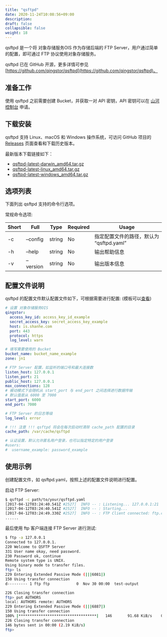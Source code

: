 ```yaml
---
title: "qsftpd"
date: 2020-11-24T10:08:56+09:00
description:
draft: false
collapsible: false
weight: 18
---
```


qsftpd 是一个将 对象存储服务OIS 作为存储后端的 FTP Server，用户通过简单的配置，即可通过 FTP 协议使用对象存储服务。

qsftpd 已在 GitHub 开源，更多详情可参见 [https://github.com/qingstor/qsftpd](https://github.com/qingstor/qsftpd)。

## 准备工作

使用 qsftpd 之前需要创建 Bucket，并获取一对 API 密钥，API 密钥可以在 [山河控制台](https://console.shanhe.com/access_keys/) 申请。

## 下载安装

qsftpd 支持 Linux、macOS 和 Windows 操作系统，可访问 GitHub 项目的 [Releases](https://github.com/qingstor/qsftpd/releases) 页面查看和下载历史版本。

最新版本下载链接如下：

- [qsftpd-latest-darwin_amd64.tar.gz](https://releases.qingstor.dev/)
- [qsftpd-latest-linux_amd64.tar.gz](https://releases.qingstor.dev/)
- [qsftpd-latest-windows_amd64.tar.gz](https://releases.qingstor.dev/)

## 选项列表

下面列出 qsftpd 支持的命令行选项。

常规命令选项:

| Short | Full | Type | Required | Usage |
|-|-|-|-|-|
| -c | –config | string | No | 指定配置文件的路径，默认为 “qsftpd.yaml” |
| -h | –help | string | No | 输出帮助信息 |
| -v | –version | string | No | 输出版本信息 |

## 配置文件说明

qsftpd 的配置文件默认配置文件如下，可根据需要进行配置: (模板可以[查看](https://github.com/qingstor/qsftpd/blob/master/qsftpd.yaml.example))

```yaml
# 设置 对象存储服务OIS
qingstor:
  access_key_id: access_key_id_example
  secret_access_key: secret_access_key_example
  host: is.shanhe.com
  port: 443
  protocol: https
  log_level: warn

# 填写需要使用的 Bucket
bucket_name: bucket_name_example
zone: jn1

# FTP Server 配置，如监听的端口号和最大连接数
listen_host: 127.0.0.1
listen_port: 21
public_host: 127.0.0.1
max_connections: 128
# 被动模式下会随机从 start_port 与 end_port 之间选择进行数据传输
# 默认值是从 6000 至 7000
start_port: 6000 
end_port: 7000

# FTP Server 的日志等级
log_level: error 

# !!! 注意 !!! qsftpd 将会在每次启动时清除 cache_path 配置的目录
cache_path: /var/cache/qsftpd

# 认证设置，默认允许匿名用户登录，也可以指定特定的用户登录
#users:
#  username_example: password_example
```

## 使用示例

创建配置文件，如 qsftpd.yaml，按照上述的配置文件说明进行配置。

启动 FTP Server:

```bash
$ qsftpd -c path/to/your/qsftpd.yaml
[2017-04-12T03:24:40.541Z #2527]  INFO -- : Listening... 127.0.0.1:21
[2017-04-12T03:24:40.541Z #2527]  INFO -- : Starting...
[2017-04-12T03:24:49.330Z #2527]  INFO -- : FTP Client connected: ftp.connected, id: 76e209d6a89448279e947a7babe0097d, RemoteAddr: 127.0.0.1:51788, Total: 1
......
```

最后使用 ftp 客户端连接 FTP Server 进行测试:

```bash
$ ftp -a 127.0.0.1
Connected to 127.0.0.1.
220 Welcome to QSFTP Server
331 User name okay, need password.
230 Password ok, continue
Remote system type is UNIX.
Using binary mode to transfer files.
ftp> ls
229 Entering Extended Passive Mode (|||6081|)
150 Using transfer connection
d--------- 1 ftp ftp            0  Nov 30 00:00  test-output

226 Closing transfer connection
ftp> put AUTHORS
local: AUTHORS remote: AUTHORS
229 Entering Extended Passive Mode (|||6887|)
150 Using transfer connection
100% |***********************************|   146       91.68 KiB/s    00:00 ETA
226 Closing transfer connection
146 bytes sent in 00:00 (2.19 KiB/s)
ftp>
```
